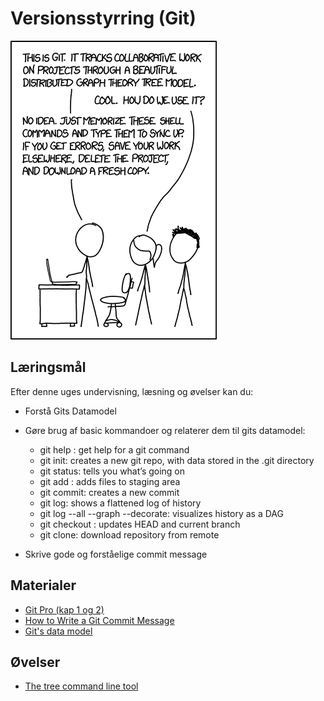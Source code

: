 <script src="https://code.jquery.com/jquery-3.2.1.min.js"></script>
<script src="script.js"></script>

# Versionsstyrring (Git)

![](img/git.png)

## Læringsmål
Efter denne uges undervisning, læsning og øvelser kan du:
* Forstå Gits Datamodel
* Gøre brug af basic kommandoer og relaterer dem til gits datamodel:
	* git help <command>: get help for a git command
	* git init: creates a new git repo, with data stored in the .git directory
	* git status: tells you what’s going on
	* git add <filename>: adds files to staging area
	* git commit: creates a new commit
	* git log: shows a flattened log of history
	* git log --all --graph --decorate: visualizes history as a DAG
	* git checkout <revision>: updates HEAD and current branch
	* git clone: download repository from remote

* Skrive gode og forståelige commit message

## Materialer
* [Git Pro (kap 1 og 2)](https://git-scm.com/book/en/v2)
* [How to Write a Git Commit Message](https://chris.beams.io/posts/git-commit/)
* [Git's data model](materialer/git_datamodel.md)

## Øvelser
* [The tree command line tool](materialer/tree_exercise.md)
